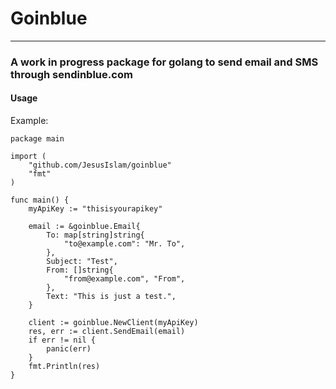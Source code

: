 # Goinblue
---------------------------------
### A work in progress package for golang to send email and SMS through sendinblue.com

#### Usage
Example:

```
package main

import (
	"github.com/JesusIslam/goinblue"
	"fmt"
)

func main() {
	myApiKey := "thisisyourapikey"

	email := &goinblue.Email{
		To: map[string]string{
			"to@example.com": "Mr. To",
		},
		Subject: "Test",
		From: []string{
			"from@example.com", "From",
		},
		Text: "This is just a test.",
	}

	client := goinblue.NewClient(myApiKey)
	res, err := client.SendEmail(email)
	if err != nil {
		panic(err)
	}
	fmt.Println(res)
}
```
